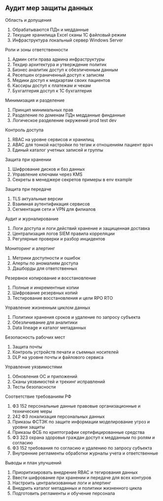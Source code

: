 ## Аудит мер защиты данных

Область и допущения
1. Обрабатываются ПДн и медданные
2. Текущие хранилища Excel сканы 1С файловый режим
3. Инфраструктура локальный сервер Windows Server

Роли и зоны ответственности
1. Админ сети права админа инфраструктуры
2. Техдир архитектура и утверждение политик
3. Бизнес аналитик доступ к обезличенным данным
4. Ресепшен ограниченный доступ к записям
5. Медики доступ к медкартам своих пациентов
6. Кассиры доступ к платежам и чекам
7. Бухгалтерия доступ к 1С бухгалтерия

Минимизация и разделение
1. Принцип минимальных прав
2. Разделение по доменам ПДн медданные финданные
3. Логическое разделение окружений prod test dev

Контроль доступа
1. RBAC на уровне сервисов и хранилищ
2. ABAC для тонкой настройки по тегам и отношениям пациент врач
3. Единый каталог учетных записей и группы

Защита при хранении
1. Шифрование дисков и баз данных
2. Управление ключами через KMS
3. Секреты в менеджере секретов примеры в env example

Защита при передаче
1. TLS актуальные версии
2. Взаимная аутентификация сервисов
3. Сегментация сети и VPN для филиалов

Аудит и журналирование
1. Логи доступа и логи действий хранение и защищенная доставка
2. Централизация логов SIEM правила корреляции
3. Регулярные проверки и разбор инцидентов

Мониторинг и алертинг
1. Метрики доступности и ошибок
2. Алерты по аномалиям доступа
3. Дашборды для ответственных

Резервное копирование и восстановление
1. Полные и инкрементные копии
2. Шифрование резервных копий
3. Тестирование восстановления и цели RPO RTO

Управление жизненным циклом данных
1. Политики хранения сроков и удаление по запросу субъекта
2. Обезличивание для аналитики
3. Data lineage и каталог метаданных

Безопасность рабочих мест
1. Защита почты
2. Контроль устройств печати и съемных носителей
3. DLP на уровне почты и файлового сервиса

Управление уязвимостями
1. Обновления ОС и приложений
2. Сканы уязвимостей и трекинг исправлений
3. Тесты безопасности

Соответствие требованиям РФ
1. ФЗ 152 персональные данные правовые организационные и технические меры
2. 242 ФЗ локализация персональных данных
3. Приказы ФСТЭК по защите информации моделирование угроз и уровни защиты
4. Приказы ФСБ по криптографии сертифицированные средства
5. ФЗ 323 охрана здоровья граждан доступ к медданным по ролям и согласию
6. ФЗ 152 требования по согласию и удалению по запросу субъекта
7. Внутренние регламенты обработки журналы учета и ответственные

Выводы и план улучшений
1. Приоритизировать внедрение RBAC и тегирования данных
2. Ввести шифрование при хранении и передаче для всех контуров
3. Настроить централизованные логи и алертинг
4. Внедрить каталог метаданных и политики жизненного цикла
5. Подготовить регламенты и обучение персонала